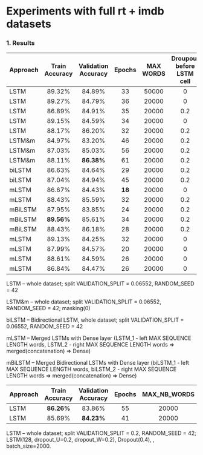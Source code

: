 # Experiments with full rt + imdb datasets

### 1. Results

| Approach| Train Accuracy| Validation Accuracy|Epochs|MAX WORDS|Droupout before LSTM cell|Droupout after LSTM|MAX SEQUENCE LENGTH|dropout_U|dropout_W|LSTM_1 output|LSTM_2 output|Dense|Droupout before Dense|
|--------|:------:|:------:|:----:|:-----:|:---:|:---:|:----:|:---:|:----:|:----:|:----:|:----:|:----:|
| LSTM   | 89.32% |84.89%| 33   |50000  |0    |0.3  | 50   |0.2  |0.2   |128   |-     |-     |-     |
| LSTM   | 89.27% | 84.79% | 36   |20000  |0    |0.3  | 50   |0.2  |0.2   |128   |-     |-     |-     |
| LSTM   | 86.89% | 84.91% | 35   |20000  |0.2  |0.3  | 50   |0.2  |0.2   |128   |-     |-     |-     |
| LSTM   | 89.15% | 84.59% | 34   |20000  |0    |0.4  | 50   |0.2  |0.2   |128   |-     |-     |-     |
| LSTM   | 88.17% | 86.20% | 32   |20000  |0.2  |0.2  | 100  |0.2  |0.2   |128   |-     |-     |-     |
| LSTM&m | 84.97% | 83.20% | 46   |20000  |0.2  |0.2  | 25   |0.2  |0.2   |128   |-     |-     |-     |
| LSTM&m | 87.03% | 85.03% | 56   |20000  |0.2  |0.2  | 50   |0.2  |0.2   |128   |-     |-     |-     |
| LSTM&m | 88.11% |**86.38%**| 61 |20000  |0.2  |0.2  | 100  |0.2  |0.2   |128   |-     |-     |-     |
| biLSTM | 86.63% | 84.64% | 29   |20000  |0.2  |0.2  | 50   |0.1  |0.1   |128   |-     |-     |-     |
| biLSTM | 87.04% | 84.94% | 45   |20000  |0.2  |0.2  | 50   |0.2  |0.2   |128   |-     |-     |-     |
| mLSTM  | 86.67% | 84.43% |**18**|20000  |0    |0    | 50   |0.1  |0.1   |64    |64    |32    |0     |
| mLSTM  | 88.43% | 85.59% |32    |20000  |0.2  |0.2  | 50   |0.1  |0.1   |128   |128   |64    |0.2   |
| mBiLSTM| 87.95% | 83.85% |24    |20000  |0.2  |0.2  | 25   |0.1  |0.1   |128   |128   |64    |0.2   |
| mBiLSTM|**89.56%**|85.61%|34    |20000  |0.2  |0.2  | 50   |0.1  |0.1   |128   |128   |64    |0.2   |
| mBiLSTM| 88.43% | 86.18% |28    |20000  |0.2  |0.2  | 100  |0.1  |0.1   |128   |128   |64    |0.2   |
| mLSTM  | 89.13% | 84.25% |32    |20000  |0    |0    | 50   |0.1  |0.1   |32    |64    |32    |0     |
| mLSTM  | 87.99% | 84.57% |20    |20000  |0    |0    | 50   |0.1  |0.1   |32    |128   |32    |0     |
| mLSTM  | 88.61% | 84.59% |26    |20000  |0    |0    | 50   |0.1  |0.1   |64    |64    |32    |0     |
| mLSTM  | 86.84% | 84.47% |26    |20000  |0    |0    | 50   |0.1  |0.1   |64    |128   |32    |0     |


LSTM – whole dataset; split VALIDATION_SPLIT = 0.06552, RANDOM_SEED = 42

LSTM&m – whole dataset; split VALIDATION_SPLIT = 0.06552, RANDOM_SEED = 42; masking(0)

biLSTM – Bidirectional LSTM, whole dataset; split VALIDATION_SPLIT = 0.06552, RANDOM_SEED = 42

mLSTM – Merged LSTMs with Dense layer (LSTM_1 - left MAX SEQUENCE LENGTH words,  LSTM_2 - right MAX SEQUENCE LENGTH words => merged(concatenation) => Dense)

mBiLSTM – Merged Bidirectional LSTMs with Dense layer (biLSTM_1 - left MAX SEQUENCE LENGTH words,  biLSTM_2 - right MAX SEQUENCE LENGTH words => merged(concatenation) => Dense)

| Approach| Train Accuracy|Validation Accuracy|Epochs|MAX_NB_WORDS|MAX_SEQUENCE_LENGTH|
| ------- |:-------------:| :----------------:|:----:|:----------:|:-----------------:|
| LSTM    | **86.26%**    | 83.86%            | 55   |20000       | 50                |
| LSTM    | 85.69%        | **84.23%**        | 41   |20000       | 100               |



LSTM – whole dataset; split VALIDATION_SPLIT = 0.2, RANDOM_SEED = 42; LSTM(128, dropout_U=0.2, dropout_W=0.2), Dropout(0.4), , batch_size=2000.


